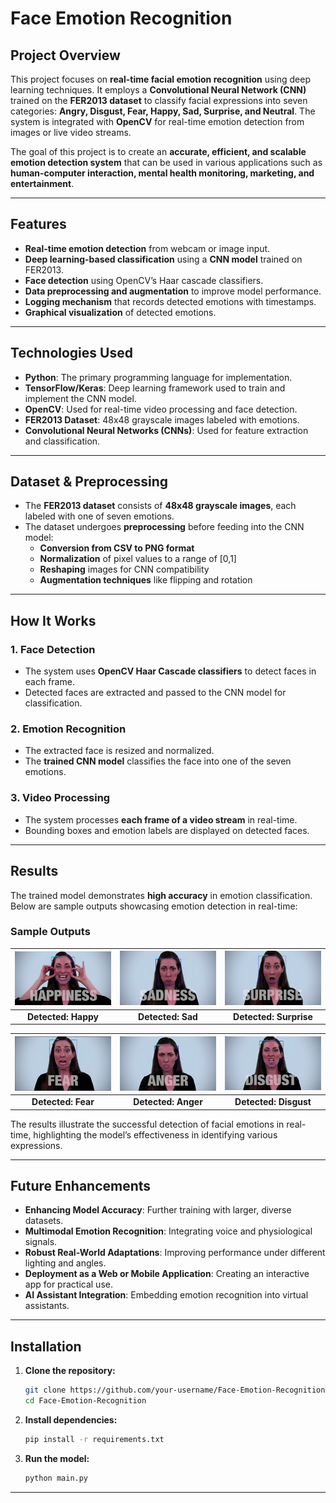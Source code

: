 # Face Emotion Recognition  

## Project Overview  
This project focuses on **real-time facial emotion recognition** using deep learning techniques. It employs a **Convolutional Neural Network (CNN)** trained on the **FER2013 dataset** to classify facial expressions into seven categories: **Angry, Disgust, Fear, Happy, Sad, Surprise, and Neutral**. The system is integrated with **OpenCV** for real-time emotion detection from images or live video streams.  

The goal of this project is to create an **accurate, efficient, and scalable emotion detection system** that can be used in various applications such as **human-computer interaction, mental health monitoring, marketing, and entertainment**.  

---

## Features  
- **Real-time emotion detection** from webcam or image input.  
- **Deep learning-based classification** using a **CNN model** trained on FER2013.  
- **Face detection** using OpenCV’s Haar cascade classifiers.  
- **Data preprocessing and augmentation** to improve model performance.  
- **Logging mechanism** that records detected emotions with timestamps.  
- **Graphical visualization** of detected emotions.  

---

## Technologies Used  
- **Python**: The primary programming language for implementation.  
- **TensorFlow/Keras**: Deep learning framework used to train and implement the CNN model.  
- **OpenCV**: Used for real-time video processing and face detection.  
- **FER2013 Dataset**: 48x48 grayscale images labeled with emotions.  
- **Convolutional Neural Networks (CNNs)**: Used for feature extraction and classification.  

---

## Dataset & Preprocessing  
- The **FER2013 dataset** consists of **48x48 grayscale images**, each labeled with one of seven emotions.  
- The dataset undergoes **preprocessing** before feeding into the CNN model:  
  - **Conversion from CSV to PNG format**  
  - **Normalization** of pixel values to a range of [0,1]  
  - **Reshaping** images for CNN compatibility  
  - **Augmentation techniques** like flipping and rotation  

---

## How It Works  
### **1. Face Detection**  
- The system uses **OpenCV Haar Cascade classifiers** to detect faces in each frame.  
- Detected faces are extracted and passed to the CNN model for classification.  

### **2. Emotion Recognition**  
- The extracted face is resized and normalized.  
- The **trained CNN model** classifies the face into one of the seven emotions.  

### **3. Video Processing**  
- The system processes **each frame of a video stream** in real-time.  
- Bounding boxes and emotion labels are displayed on detected faces.   

---

## Results  
The trained model demonstrates **high accuracy** in emotion classification. Below are sample outputs showcasing emotion detection in real-time:  

### **Sample Outputs**  

| ![Emotion Detection 1](assets/Happy.png) | ![Emotion Detection 2](assets/Sad.png) | ![Emotion Detection 3](assets/Surprise.png) |
|:-------------------------------------------:|:-------------------------------------------:|:-------------------------------------------:|
| **Detected: Happy** | **Detected: Sad** | **Detected: Surprise** |

| ![Emotion Detection 5](assets/Fear.png) | ![Emotion Detection 6](assets/Anger.png) | ![Emotion Detection 7](assets/Disgust.png) |
|:-------------------------------------------:|:-------------------------------------------:|:-------------------------------------------:|
| **Detected: Fear** | **Detected: Anger** | **Detected: Disgust** |

The results illustrate the successful detection of facial emotions in real-time, highlighting the model’s effectiveness in identifying various expressions.  

---

## Future Enhancements  
- **Enhancing Model Accuracy**: Further training with larger, diverse datasets.  
- **Multimodal Emotion Recognition**: Integrating voice and physiological signals.  
- **Robust Real-World Adaptations**: Improving performance under different lighting and angles.  
- **Deployment as a Web or Mobile Application**: Creating an interactive app for practical use.  
- **AI Assistant Integration**: Embedding emotion recognition into virtual assistants.  

---

## Installation 
1. **Clone the repository:**  
   ```sh
   git clone https://github.com/your-username/Face-Emotion-Recognition.git
   cd Face-Emotion-Recognition

2. **Install dependencies:**
   ```sh
   pip install -r requirements.txt

3. **Run the model:**
   ```sh
   python main.py

---